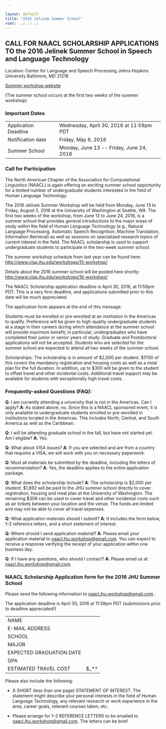 ```yaml
---

layout: default
title: "2016 Jelinek Summer School"
root: ../../../
---
```


CALL FOR NAACL SCHOLARSHIP APPLICATIONS TO the 2016 Jelinek Summer School in Speech and Language Technology
--------------------------------------

Location: Center for Language and Speech Processing
Johns Hopkins University
Baltimore, MD 21218

[Summer workshop website](http://www.clsp.jhu.edu/workshops/16-workshop/)

(The summer school occurs at the first two weeks of the summer workshop)

### Important Dates

|                      |                                           |
|----------------------|-------------------------------------------|
| Application Deadline | Wednesday, April 30, 2016 at 11:59pm PDT  |
| Notification date    | Friday, May 6, 2016                       |
| Summer School        | Monday, June 13 -- Friday, June 24, 2016  |

### Call for Participation

The North American Chapter of the Association for Computational Linguistics (NAACL) is again offering an exciting summer school opportunity for a limited number of undergraduate students interested in the field of Human Language Technology.

The 2016 Jelinek Summer Workshop will be held from Monday, June 13 to Friday, August 5, 2016 at the University of Washington at Seattle, WA. The first two weeks of the workshop, from June 13 to June 24, 2016, is a summer school that provides general introductions to the major areas of study within the field of Human Language Technology (e.g., Natural Language Processing, Automatic Speech Recognition, Machine Translation, Information Retrieval) as well as sessions on specialized research topics of current interest in the field. The NAACL scholarship is used to support undergraduate students to participate in the two-week summer school.

The summer workshop schedule from last year can be found here:
<http://www.clsp.jhu.edu/workshops/15-workshop/>

Details about the 2016 summer school will be posted here shortly:
<http://www.clsp.jhu.edu/workshops/16-workshop/>

The NAACL Scholarship application deadline is April 30, 2016, at 11:59pm PDT. This is a very firm deadline, and applications submitted prior to this date will be much appreciated.

The application form appears at the end of this message.

Students must be enrolled or pre-enrolled at an institution in the Americas to qualify. Preference will be given to high-quality undergraduate students at a stage in their careers during which attendance at the summer school will provide maximum benefit; in particular, undergraduates who have completed their junior or senior years of study. Graduate and Postdoctoral applications will not be accepted. Students who are selected for the summer school are expected to attend all two weeks of the summer school.

Scholarships: The scholarship is in amount of $2,000 per student. $1700 of this covers the mandatory registration and housing costs as well as a meal plan for the full duration. In addition, up to $300 will be given to the student to offset travel and other incidental costs. Additional travel support may be available for students with exceptionally high travel costs.

### Frequently-asked Questions (FAQ):

**Q**: I am currently attending a university that is not in the Americas. Can I apply?
**A**: As stated above, no. Since this is a NAACL sponsored event, it is only available to undergraduate students enrolled or pre-enrolled in institutions located in the Americas. This includes North, Central, and South America as well as the Caribbean.

**Q**: I will be attending graduate school in the fall, but have not started yet. Am I eligible?
**A**: Yes.

**Q**: What about VISA issues?
**A**: If you are selected and are from a country that requires a VISA, we will work with you on necessary paperwork.

**Q**: Must all materials be submitted by the deadline, including the letters of recommendation?
**A**: Yes, the deadline applies to the entire application package.

**Q**: What does the scholarship include?
**A**: The scholarship is $2,000 per student; $1,692 will be paid to the JHU summer school directly to cover registration, housing and meal plan at the University of Washington. The remaining $308 can be used to cover travel and other incidental costs such as air tickets between your location and the venue. The funds are limited and may not be able to cover all travel expenses.

**Q**: What application materials should I submit?
**A**: It includes the form below, 1–2 reference letters, and a short statement of interest.

**Q**: Where should I send application material?
**A**: Please email your application material to naacl.jhu.workshop@gmail.com. You can expect to receive a response verifying the receipt of your application within one business day.

**Q**: If I have any questions, who should I contact?
**A**: Please email us at naacl.jhu.workshop@gmail.com.

### NAACL Scholarship Application form for the 2016 JHU Summer School

Please send the following information to <naacl.jhu.workshop@gmail.com> .

The application deadline is April 30, 2016 at 11:59pm PDT (submissions prior to deadline appreciated!)

|                          |       |
|--------------------------|-------|
| NAME                     |       |
| E-MAIL ADDRESS           |       |
| SCHOOL                   |       |
| MAJOR                    |       |
| EXPECTED GRADUATION DATE |       |
| GPA                      |       |
| ESTIMATED TRAVEL COST    | $_** |

Please also include the following:

- A SHORT (less than one page) STATEMENT OF INTEREST. The statement might describe your personal interests in the field of Human Language Technology, any relevant research or work experience in the area, career goals, relevant courses taken, etc.

- Please arrange for 1–2 REFERENCE LETTERS to be emailed to <naacl.jhu.workshop@gmail.com>. The letters can be brief.
